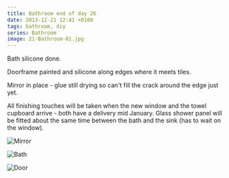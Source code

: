 ```yaml
---
title: Bathroom end of day 26
date: 2013-12-21 12:41 +0100
tags: bathroom, diy
series: Bathroom
image: 21-Bathroom-01.jpg
---
```


Bath silicone done.

Doorframe painted and silicone along edges where it meets tiles.

Mirror in place - glue still drying so can't fill the crack around the edge just yet.

All finishing touches will be taken when the new window and the towel cupboard arrive - both have a delivery mid January. Glass shower panel will be fitted about the same time between the bath and the sink (has to wait on the window).

![Mirror](/images/posts/2013/12/21-Bathroom-01.jpg)

![Bath](/images/posts/2013/12/21-Bathroom-02.jpg)

![Door](/images/posts/2013/12/21-Bathroom-03.jpg)
